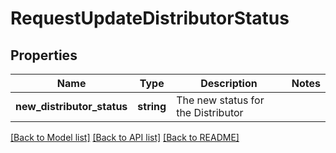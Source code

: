 # RequestUpdateDistributorStatus

## Properties
Name | Type | Description | Notes
------------ | ------------- | ------------- | -------------
**new_distributor_status** | **string** | The new status for the Distributor | 

[[Back to Model list]](../../README.md#documentation-for-models) [[Back to API list]](../../README.md#documentation-for-api-endpoints) [[Back to README]](../../README.md)

